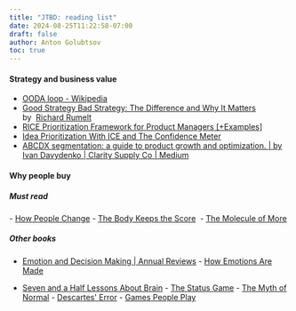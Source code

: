 ```yaml
---
title: "JTBD: reading list"
date: 2024-08-25T11:22:58-07:00
draft: false
author: Anton Golubtsov
toc: true
---
```


#### Strategy and business value

-   [OODA loop - Wikipedia](https://en.wikipedia.org/wiki/OODA_loop)
-   [Good Strategy Bad Strategy: The Difference and Why It Matters](https://www.amazon.com/Good-Strategy-Bad-Difference-Matters-ebook/dp/B004J4WKEC/) by  [Richard Rumelt](https://www.amazon.com/s/ref=dp_byline_sr_ebooks_1?ie=UTF8&field-author=Richard+Rumelt&text=Richard+Rumelt&sort=relevancerank&search-alias=digital-text)
-   [RICE Prioritization Framework for Product Managers \[+Examples\]](https://www.intercom.com/blog/rice-simple-prioritization-for-product-managers/)
-   [Idea Prioritization With ICE and The Confidence Meter](https://itamargilad.com/the-tool-that-will-help-you-choose-better-product-ideas/)
-   [ABCDX segmentation: a guide to product growth and optimization. | by Ivan Davydenko | Clarity Supply Co | Medium](https://medium.com/clarity-supply-co/abcdx-segmentation-a-guide-to-product-growth-and-optimization-a4b665f050)

#### Why people buy

##### Must read

- [How People Change](https://www.amazon.com/People-Change-Relationships-Neuroplasticity-Psychotherapy/dp/0393711765/ref=sr_1_4?crid=10IOVF5RP46DN&dchild=1&keywords=how+people+change&qid=1635516821&sprefix=how+people+%2Caps%2C269&sr=8-4)
- [The Body Keeps the Score](https://www.amazon.com/Body-Keeps-Score-Healing-Trauma/dp/0143127748) 
- [The Molecule of More](https://www.amazon.com/dp/1948836580)

##### Other books

-   [Emotion and Decision Making | Annual Reviews](https://www.annualreviews.org/content/journals/10.1146/annurev-psych-010213-115043)
    - [How Emotions Are Made](https://www.amazon.com/How-Emotions-Are-Made-Secret-ebook/dp/B00QPHURT6/ref=sr_1_8?dchild=1&keywords=User+Psychology+of+Emotional+User+Experience&qid=1635516866&sr=8-8)

*   [Seven and a Half Lessons About Brain](https://www.amazon.com/Seven-Half-Lessons-About-Brain/dp/0358157145)
    - [The Status Game](https://www.amazon.com/Status-Game-Position-Governs-Everything-ebook/dp/B08H7Y414K/ref=tmm_kin_swatch_0?_encoding=UTF8&qid=1675218468&sr=8-1)
    - [The Myth of Normal](https://www.amazon.com/Myth-Normal-Illness-Healing-Culture/dp/0593083881)
    - [Descartes' Error](https://www.amazon.com/Descartes-Error-Emotion-Reason-Human-ebook/dp/B00AFY2XVK/ref=tmm_kin_swatch_0?_encoding=UTF8&qid=1681266855&sr=8-1)
    - [Games People Play](https://www.amazon.com/Games-People-Play-Transactional-Analysis/dp/0345410033)
